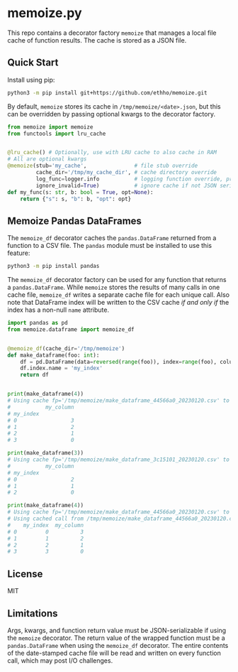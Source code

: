 # memoize.py

This repo contains a decorator factory `memoize` that manages a local file cache of function results.
The cache is stored as a JSON file.

## Quick Start

Install using pip:
```bash
python3 -m pip install git+https://github.com/ethho/memoize.git
```

By default, `memoize` stores its cache in `/tmp/memoize/<date>.json`, but this can be overridden by passing optional kwargs to the decorator factory.

```python
from memoize import memoize
from functools import lru_cache


@lru_cache() # Optionally, use with LRU cache to also cache in RAM
# All are optional kwargs
@memoize(stub='my_cache',               # file stub override
         cache_dir='/tmp/my_cache_dir', # cache directory override
         log_func=logger.info           # logging function override, print by default
         ignore_invalid=True)           # ignore cache if not JSON serializable
def my_func(s: str, b: bool = True, opt=None):
    return {"s": s, "b": b, "opt": opt}
```

## Memoize Pandas DataFrames

The `memoize_df` decorator caches the `pandas.DataFrame` returned from a function to a CSV file.
The `pandas` module must be installed to use this feature:

```bash
python3 -m pip install pandas
```

The `memoize_df` decorator factory can be used for any function that returns a `pandas.DataFrame`.
While `memoize` stores the results of many calls in one cache file, `memoize_df` writes a separate cache file for each unique call.
Also note that DataFrame index will be written to the CSV cache _if and only if_ the index has a non-null `name` attribute.

```python
import pandas as pd
from memoize.dataframe import memoize_df


@memoize_df(cache_dir='/tmp/memoize')
def make_dataframe(foo: int):
    df = pd.DataFrame(data=reversed(range(foo)), index=range(foo), columns=['my_column'])
    df.index.name = 'my_index'
    return df


print(make_dataframe(4))
# Using cache fp='/tmp/memoize/make_dataframe_44566a0_20230120.csv' to write results of function make_dataframe
#           my_column
# my_index
# 0                 3
# 1                 2
# 2                 1
# 3                 0

print(make_dataframe(3))
# Using cache fp='/tmp/memoize/make_dataframe_3c15101_20230120.csv' to write results of function make_dataframe
#           my_column
# my_index
# 0                 2
# 1                 1
# 2                 0

print(make_dataframe(4))
# Using cache fp='/tmp/memoize/make_dataframe_44566a0_20230120.csv' to write results of function make_dataframe
# Using cached call from /tmp/memoize/make_dataframe_44566a0_20230120.csv
#    my_index  my_column
# 0         0          3
# 1         1          2
# 2         2          1
# 3         3          0
```

## License

MIT

## Limitations

Args, kwargs, and function return value must be JSON-serializable if using the `memoize` decorator.
The return value of the wrapped function must be a `pandas.DataFrame` when using the `memoize_df` decorator.
The entire contents of the date-stamped cache file will be read and written on every function call, which may post I/O challenges.